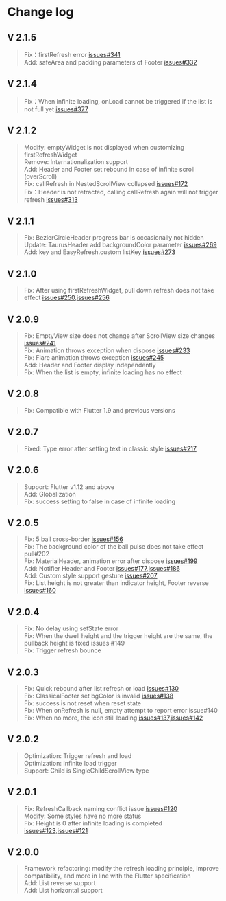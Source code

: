 # Change log

## V 2.1.5
>Fix：firstRefresh error [issues#341](https://github.com/xuelongqy/flutter_easyrefresh/issues/341)  
>Add: safeArea and padding parameters of Footer [issues#332](https://github.com/xuelongqy/flutter_easyrefresh/issues/332)  

## V 2.1.4
>Fix：When infinite loading, onLoad cannot be triggered if the list is not full yet [issues#377](https://github.com/xuelongqy/flutter_easyrefresh/issues/337)  

## V 2.1.2
>Modify: emptyWidget is not displayed when customizing firstRefreshWidget  
>Remove: Internationalization support  
>Add: Header and Footer set rebound in case of infinite scroll (overScroll)  
>Fix: callRefresh in NestedScrollView collapsed [issues#172](https://github.com/xuelongqy/flutter_easyrefresh/issues/172)  
>Fix：Header is not retracted, calling callRefresh again will not trigger refresh [issues#313](https://github.com/xuelongqy/flutter_easyrefresh/issues/313)  

## V 2.1.1
>Fix: BezierCircleHeader progress bar is occasionally not hidden  
>Update: TaurusHeader add backgroundColor parameter [issues#269](https://github.com/xuelongqy/flutter_easyrefresh/issues/269)   
>Add: key and EasyRefresh.custom listKey [issues#273](https://github.com/xuelongqy/flutter_easyrefresh/issues/273)   

## V 2.1.0
>Fix: After using firstRefreshWidget, pull down refresh does not take effect [issues#250](https://github.com/xuelongqy/flutter_easyrefresh/issues/250),[issues#256](https://github.com/xuelongqy/flutter_easyrefresh/issues/256)  

## V 2.0.9
>Fix: EmptyView size does not change after ScrollView size changes [issues#241](https://github.com/xuelongqy/flutter_easyrefresh/issues/241)  
>Fix: Animation throws exception when dispose [issues#233](https://github.com/xuelongqy/flutter_easyrefresh/issues/233)  
>Fix: Flare animation throws exception [issues#245](https://github.com/xuelongqy/flutter_easyrefresh/issues/245)  
>Add: Header and Footer display independently  
>Fix: When the list is empty, infinite loading has no effect  

## V 2.0.8
>Fix: Compatible with Flutter 1.9 and previous versions  

## V 2.0.7
>Fixed: Type error after setting text in classic style [issues#217](https://github.com/xuelongqy/flutter_easyrefresh/issues/217)  

## V 2.0.6
>Support: Flutter v1.12 and above  
>Add: Globalization  
>Fix: success setting to false in case of infinite loading  

## V 2.0.5
>Fix: 5 ball cross-border [issues#156](https://github.com/xuelongqy/flutter_easyrefresh/issues/156)  
>Fix: The background color of the ball pulse does not take effect pull#202  
>Fix: MaterialHeader, animation error after dispose [issues#199](https://github.com/xuelongqy/flutter_easyrefresh/issues/199)  
>Add: Notifier Header and Footer [issues#177](https://github.com/xuelongqy/flutter_easyrefresh/issues/177),[issues#186](https://github.com/xuelongqy/flutter_easyrefresh/issues/186)  
>Add: Custom style support gesture [issues#207](https://github.com/xuelongqy/flutter_easyrefresh/issues/207)  
>Fix: List height is not greater than indicator height, Footer reverse [issues#160](https://github.com/xuelongqy/flutter_easyrefresh/issues/160)  

## V 2.0.4
>Fix: No delay using setState error   
>Fix: When the dwell height and the trigger height are the same, the pullback height is fixed issues #149   
>Fix: Trigger refresh bounce   

## V 2.0.3
>Fix: Quick rebound after list refresh or load [issues#130](https://github.com/xuelongqy/flutter_easyrefresh/issues/130)   
>Fix: ClassicalFooter set bgColor is invalid [issues#138](https://github.com/xuelongqy/flutter_easyrefresh/issues/138)   
>Fix: success is not reset when reset state   
>Fix: When onRefresh is null, empty attempt to report error issue#140   
>Fix: When no more, the icon still loading [issues#137](https://github.com/xuelongqy/flutter_easyrefresh/issues/137),[issues#142](https://github.com/xuelongqy/flutter_easyrefresh/issues/142)   

## V 2.0.2
>Optimization: Trigger refresh and load   
>Optimization: Infinite load trigger   
>Support: Child is SingleChildScrollView type  

## V 2.0.1
>Fix: RefreshCallback naming conflict issue [issues#120](https://github.com/xuelongqy/flutter_easyrefresh/issues/120)   
>Modify: Some styles have no more status   
>Fix: Height is 0 after infinite loading is completed [issues#123](https://github.com/xuelongqy/flutter_easyrefresh/issues/123),[issues#121](https://github.com/xuelongqy/flutter_easyrefresh/issues/121)  

## V 2.0.0
>Framework refactoring: modify the refresh loading principle, improve compatibility, and more in line with the Flutter specification   
>Add: List reverse support   
>Add: List horizontal support     
